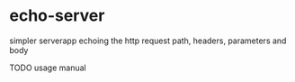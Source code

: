 # echo-server
simpler serverapp echoing the http request path, headers, parameters and body

TODO usage manual
